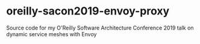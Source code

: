 # oreilly-sacon2019-envoy-proxy
Source code for my O'Reilly Software Architecture Conference 2019 talk on dynamic service meshes with Envoy
